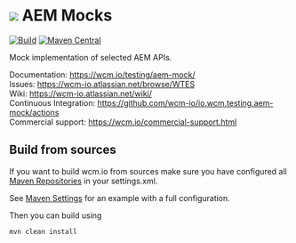 <img src="https://wcm.io/images/favicon-16@2x.png"/> AEM Mocks
======
[![Build](https://github.com/wcm-io/io.wcm.testing.aem-mock/workflows/Build/badge.svg?branch=develop)](https://github.com/wcm-io/io.wcm.testing.aem-mock/actions?query=workflow%3ABuild+branch%3Adevelop)
[![Maven Central](https://maven-badges.herokuapp.com/maven-central/io.wcm/io.wcm.testing.aem-mock/badge.svg)](https://maven-badges.herokuapp.com/maven-central/io.wcm/io.wcm.testing.aem-mock)

Mock implementation of selected AEM APIs.

Documentation: https://wcm.io/testing/aem-mock/<br/>
Issues: https://wcm-io.atlassian.net/browse/WTES<br/>
Wiki: https://wcm-io.atlassian.net/wiki/<br/>
Continuous Integration: https://github.com/wcm-io/io.wcm.testing.aem-mock/actions<br/>
Commercial support: https://wcm.io/commercial-support.html


## Build from sources

If you want to build wcm.io from sources make sure you have configured all [Maven Repositories](https://wcm.io/maven.html) in your settings.xml.

See [Maven Settings](https://github.com/wcm-io/io.wcm.testing.aem-mock/blob/develop/.maven-settings.xml) for an example with a full configuration.

Then you can build using

```
mvn clean install
```
